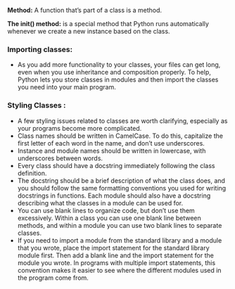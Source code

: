 <!--

Object-oriented programming (OOP) is one of the most effective approaches to writing software.
In object-oriented programming, you write classes that represent real-world things and situations,
and you create objects based on these classes. When you write a class, you define the general behavior that a whole category of objects can have.

When you create individual objects from the class, each object is automatically equipped with the general behavior; you can then give each object whatever unique traits you desire. You’ll be amazed how well real-world situations can be modeled with object-oriented programming.

Making an object from a class is called instantiation, and you work with
instances of a class. In this chapter you’ll write classes and create instances
of those classes. You’ll store your classes in modules and import classes written by
other programmers into your own program files.

Learning about object-oriented programming will help you see the world as a programmer does.
It’ll help you understand your code—not just what’s happening line by line, but also the bigger concepts behind it.
Knowing the logic behind classes will train you to think logically, so you can write programs that effectively address almost any problem you encounter.

Classes also make life easier for you and the other programmers you’ll
work with as you take on increasingly complex challenges. When you and
other programmers write code based on the same kind of logic, you’ll be
able to understand each other’s work. Your programs will make sense to the
people you work with, allowing everyone to accomplish more .


-->

**Method:** A function that’s part of a class is a method.

**The __init__() method:** is a special method that Python runs automatically whenever we create a new instance based on the class.


### Importing classes:

* As you add more functionality to your classes, your files can get long, even 
when you use inheritance and composition properly. To help, Python lets you store classes in modules and then import 
the classes you need into your main program.

### Styling Classes :

* A few styling issues related to classes are worth clarifying, especially as your programs become more complicated.
* Class names should be written in CamelCase. To do this, capitalize the 
first letter of each word in the name, and don’t use underscores. 
* Instance and module names should be written in lowercase, with underscores between words.
* Every class should have a docstring immediately following the class definition. 
* The docstring should be a brief description of what the class does, and you should follow the same formatting conventions you used for writing docstrings in functions. Each module should also have a docstring describing what the classes in a module can be used for.
* You can use blank lines to organize code, but don’t use them excessively. Within a class you can use one blank line between methods, and within a module you can use two blank lines to separate classes.
* If you need to import a module from the standard library and a module that you wrote, place the import statement for the standard library module first. Then add a blank line and the import statement for the module you wrote. In programs with multiple import statements, this convention makes it easier to see where the different modules used in the program come from.




